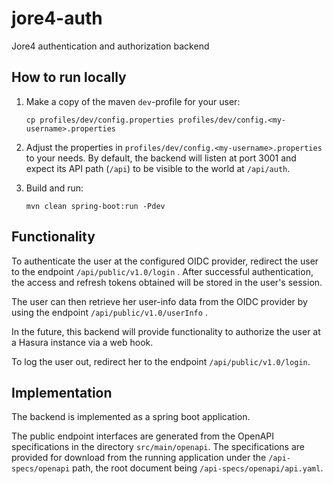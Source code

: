 # jore4-auth
Jore4 authentication and authorization backend


## How to run locally

1. Make a copy of the maven `dev`-profile for your user:
    ```
    cp profiles/dev/config.properties profiles/dev/config.<my-username>.properties
    ```


2. Adjust the properties in `profiles/dev/config.<my-username>.properties` to your needs. By default, the backend
   will listen at port 3001 and expect its API path (`/api`) to be visible to the world at `/api/auth`.


3. Build and run:
    ```
    mvn clean spring-boot:run -Pdev
    ```


## Functionality

To authenticate the user at the configured OIDC provider, redirect the user to the endpoint
`/api/public/v1.0/login` . After successful authentication, the access and refresh tokens obtained will be
stored in the user's session.

The user can then retrieve her user-info data from the OIDC provider by using the endpoint
`/api/public/v1.0/userInfo` .

In the future, this backend will provide functionality to authorize the user at a Hasura instance via a web
hook.

To log the user out, redirect her to the endpoint `/api/public/v1.0/login`.


## Implementation

The backend is implemented as a spring boot application.

The public endpoint interfaces are generated from the OpenAPI  specifications in the directory `src/main/openapi`. The
specifications are provided for download from the running application under the `/api-specs/openapi` path, the root
document being `/api-specs/openapi/api.yaml`.
